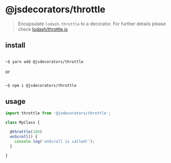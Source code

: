 # @jsdecorators/throttle

>Encapsulate `lodash.throttle` to a decorator.
For further details please check [lodash/throttle.js](https://github.com/lodash/lodash/blob/master/throttle.js)

## install
```sh

~$ yarn add @jsdecorators/throttle

```

or

```sh

~$ npm i @jsdecorators/throttle

```

## usage

```ts
import throttle from '@jsdecorators/throttle';

class MyClass {

  @throttle(100)
  onScroll() {
    console.log('onScroll is called!');
  }

}

```

